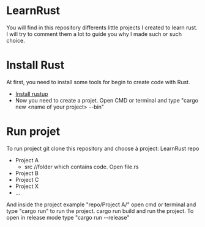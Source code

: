 # LearnRust
You will find in this repository differents little projects I created to learn rust. I will try to comment them a lot to guide you why I made such or such choice.

# Install Rust
At first, you need to install some tools for begin to create code with Rust.
 * [Install rustup](https://www.rust-lang.org/tools/install)
 * Now you need to create a projet. Open CMD or terminal and type "cargo new \<name of your project\> --bin"
 
# Run projet
To run project git clone this repository and choose à project:
LearnRust repo
- Project A
  - src //folder which contains code. Open file.rs 
- Project B
- Project C
- Project X
- ...

 And inside the project example "repo/Project A/" open cmd or terminal and type "cargo run" to run the project. cargo run build and run the project. To open in release mode type "cargo run --release"